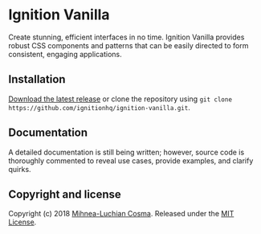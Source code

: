 # Ignition Vanilla

Create stunning, efficient interfaces in no time. Ignition Vanilla provides robust CSS components and patterns that can be easily directed to form consistent, engaging applications.

## Installation

[Download the latest release](https://github.com/ignitionhq/ignition-vanilla/releases) or clone the repository using `git clone https://github.com/ignitionhq/ignition-vanilla.git`.

## Documentation

A detailed documentation is still being written; however, source code is thoroughly commented to reveal use cases, provide examples, and clarify quirks.

## Copyright and license

Copyright (c) 2018 [Mihnea-Luchian Cosma](https://github.com/luchian). Released under the [MIT License](https://github.com/ignitionhq/ignition-vanilla/blob/master/LICENSE.md).
